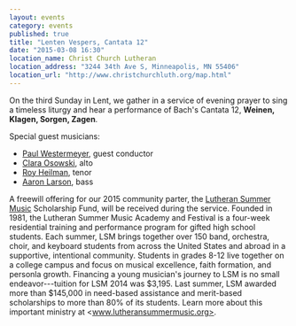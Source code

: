 ```yaml
---
layout: events
category: events
published: true
title: "Lenten Vespers, Cantata 12"
date: "2015-03-08 16:30"
location_name: Christ Church Lutheran
location_address: "3244 34th Ave S, Minneapolis, MN 55406"
location_url: "http://www.christchurchluth.org/map.html"
---
```


On the third Sunday in Lent, we gather in a service of evening prayer to sing a timeless liturgy and hear a performance of Bach's Cantata 12, **Weinen, Klagen, Sorgen, Zagen**.

Special guest musicians:

- [Paul Westermeyer](http://www.paulwestermeyer.com/), guest conductor
- [Clara Osowski](http://claraosowskimezzo.com/), alto
- [Roy Heilman](http://royheilman.com/), tenor
- [Aaron Larson](http://www.aaronjlarson.com/), bass

A freewill offering for our 2015 community parter, the [Lutheran Summer Music](http://www.lutheransummermusic.org) Scholarship Fund, will be received during the service. Founded in 1981, the Lutheran Summer Music Academy and Festival is a four-week residential training and performance program for gifted high school students. Each summer, LSM brings together over 150 band, orchestra, choir, and keyboard students from across the United States and abroad in a supportive, intentional community. Students in grades 8-12 live together on a college campus and focus on musical excellence, faith formation, and personla growth. Financing a young musician's journey to LSM is no small endeavor---tuition for LSM 2014 was $3,195. Last summer, LSM awarded more than $145,000 in need-based assistance and merit-based scholarships to more than 80% of its students. Learn more about this important ministry at <www.lutheransummermusic.org>.